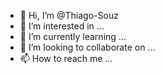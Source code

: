 - 👋 Hi, I’m @Thiago-Souz
- 👀 I’m interested in ...
- 🌱 I’m currently learning ...
- 💞️ I’m looking to collaborate on ...
- 📫 How to reach me ...

<!---
Thiago-Souz/Thiago-Souz is a ✨ special ✨ repository because its `README.md` (this file) appears on your GitHub profile.
You can click the Preview link to take a look at your changes.
--->
